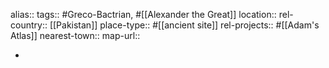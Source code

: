 alias::
tags:: #Greco-Bactrian, #[[Alexander the Great]]
location::
rel-country:: [[Pakistan]]
place-type:: #[[ancient site]]
rel-projects:: #[[Adam's Atlas]]
nearest-town::
map-url::

-
